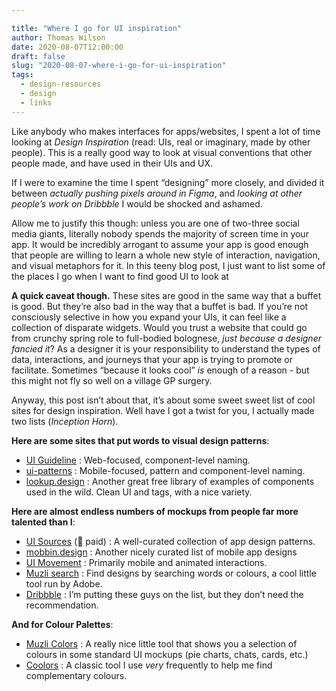```yaml
---

title: "Where I go for UI inspiration"
author: Thomas Wilson
date: 2020-08-07T12:00:00
draft: false
slug: "2020-08-07-where-i-go-for-ui-inspiration"
tags:
  - design-resources
  - design
  - links
---
```


Like anybody who makes interfaces for apps/websites, I spent a lot of time looking at _Design Inspiration_ (read: UIs, real or imaginary, made by other people). This is a really good way to look at visual conventions that other people made, and have used in their UIs and UX.

If I were to examine the time I spent “designing” more closely, and divided it between _actually pushing pixels around in Figma_, and _looking at other people’s work on Dribbble_ I would be shocked and ashamed.

Allow me to justify this though: unless you are one of two-three social media giants, literally nobody spends the majority of screen time in your app. It would be incredibly arrogant to assume your app is good enough that people are willing to learn a whole new style of interaction, navigation, and visual metaphors for it.
In this teeny blog post, I just want to list some of the places I go when I want to find good UI to look at

**A quick caveat though.** These sites are good in the same way that a buffet is good. But they’re also bad in the way that a buffet is bad. If you’re not consciously selective in how you expand your UIs, it can feel like a collection of disparate widgets. Would you trust a website that could go from crunchy spring role to full-bodied bolognese, _just because a designer fancied it_? As a designer it is your responsibility to understand the types of data, interactions, and journeys that your app is trying to promote or facilitate. Sometimes “because it looks cool” _is_ enough of a reason - but this might not fly so well on a village GP surgery.

Anyway, this post isn’t about that, it’s about some sweet sweet list of cool sites for design inspiration. Well have I got a twist for you, I actually made two lists (_Inception Horn_).

**Here are some sites that put words to visual design patterns**:

- [UI Guideline](https://www.uiguideline.com/) : Web-focused, component-level naming.
- [ui-patterns](https://ui-patterns.com/patterns) : Mobile-focused, pattern and component-level naming.
- [lookup.design](https://lookup.design) : Another great free library of examples of components used in the wild. Clean UI and tags, with a nice variety.

**Here are almost endless numbers of mockups from people far more talented than I**:

- [UI Sources](https://www.uisources.com/) (💸 paid) : A well-curated collection of app design patterns.
- [mobbin.design](https://mobbin.design/) : Another nicely curated list of mobile app designs
- [UI Movement](https://uimovement.com/) : Primarily mobile and animated interactions.
- [Muzli search](https://search.muz.li/) : Find designs by searching words or colours, a cool little tool run by Adobe.
- [Dribbble](https://dribbble.com/) : I’m putting these guys on the list, but they don’t need the recommendation.

**And for Colour Palettes**:

- [Muzli Colors](https://colors.muz.li/) : A really nice little tool that shows you a selection of colours in some standard UI mockups (pie charts, chats, cards, etc.)
- [Coolors](https://coolors.co/) : A classic tool I use _very_ frequently to help me find complementary colours.
